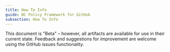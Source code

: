 ```yaml
---
title: How To Info
guide: BC Policy Framework for GitHub
subsection: How To Info
---
```


This document is "Beta" – however, all artifacts are available for use in their current state. Feedback and suggestions for improvement are welcome using the GitHub issues functionality.

